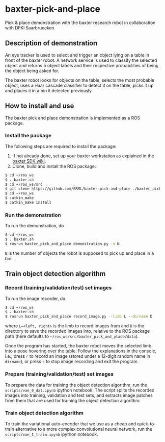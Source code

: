# baxter-pick-and-place
Pick &amp; place demonstration with the baxter research robot in collaboration 
with DFKI Saarbruecken.

## Description of demonstration
An eye tracker is used to select and trigger an object lying on a table in 
front of the baxter robot. A network service is used to classify the selected 
object and returns 5 object labels and their respective probabilities of being 
the object being asked for. 

The baxter robot looks for objects on the table, selects the most probable 
object, uses a Haar cascade classifier to detect it on the table, picks it up 
and places it in a bin it detected previously.

## How to install and use
The baxter pick and place demonstration is implemented as a ROS package.

### Install the package
The following steps are required to install the package:

1. If not already done, set up your baxter workstation as explained in the 
[baxter SDK wiki](http://sdk.rethinkrobotics.com/wiki/Workstation_Setup).
1. Clone, build and install the ROS package:
```bash
$ cd ~/ros_ws
$ . baxter.sh
$ cd ~/ros_ws/src
$ git clone https://github.com/BRML/baxter-pick-and-place ./baxter_pick_and_place
$ cd ~/ros_ws
$ catkin_make
$ catkin_make install
```

### Run the demonstration
To run the demonstration, do
```bash
$ cd ~/ros_ws
$ . baxter.sh
$ rosrun baxter_pick_and_place demonstration.py -n N
```
`N` is the number of objects the robot is supposed to pick up and place in a 
bin.


## Train object detection algorithm

### Record (training/validation/test) set images
To run the image recorder, do
```bash
$ cd ~/ros_ws
$ . baxter.sh
$ rosrun baxter_pick_and_place record_image.py --limb L --dirname D
```
where `L=<left, right>` is the limb to record images from and `D` is the
directory to save the recorded images into, relative to the ROS package path
(here defaults to `~/ros_ws/src/baxter_pick_and_place/data`).

Once the program has started, the baxter robot moves the selected limb into a
pose hovering over the table. Follow the explanations in the console, i.e.,
press `r` to record an image (stored under a 12-digit random name in
`dirname`), or press `s` to stop image recording and exit the program.

### Prepare (training/validation/test) set images
To prepare the data for training the object detection algorithm, run the
`scripts/vae_0_dat.ipynb` ipython notebook.
The script splits the recorded images into training, validation and test sets,
and extracts image patches from them that are used for training the object
detection algorithm.

### Train object detection algorithm
To train the variational auto-encoder that we use as a cheap and quick-to-
train alternative to a more complex convolutional neural network, run the
`scripts/vae_1_train.ipynb` ipython notebook.
